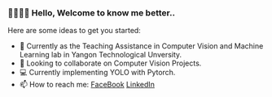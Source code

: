 ### 👋🏻👋🏻 Hello, Welcome to know me better..

Here are some ideas to get you started:

- 🔭 Currently as the Teaching Assistance in Computer Vision and Machine Learning lab in Yangon Technological Unversity.
- 👯 Looking to collaborate on Computer Vision Projects.
- 💻 Currently implementing YOLO with Pytorch.
- 📫 How to reach me:
[FaceBook](https://www.facebook.com/aung.paing.jj.986/)
[LinkedIn](https://www.linkedin.com/in/aungpaing98/)
